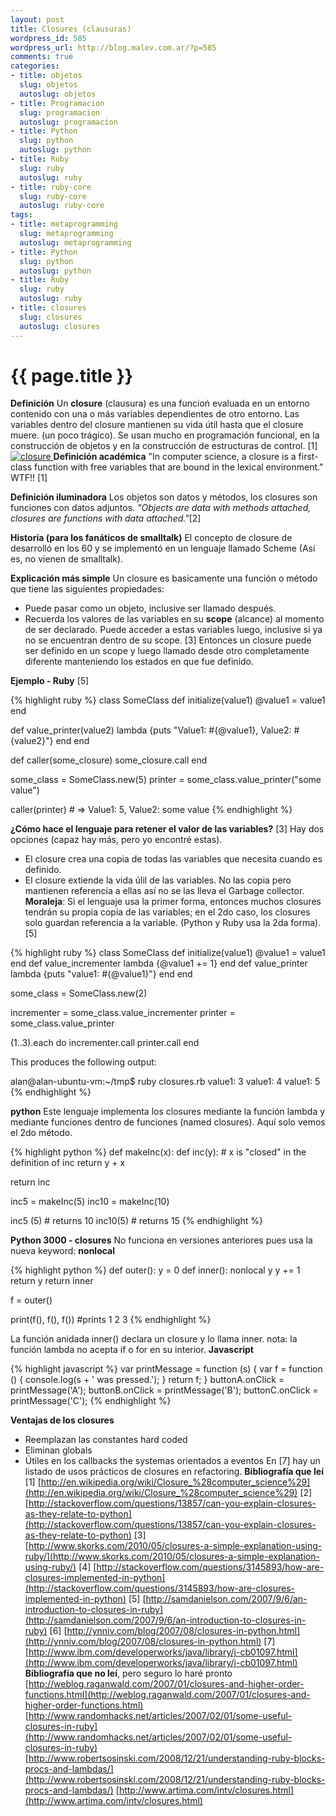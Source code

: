```yaml
--- 
layout: post
title: Closures (clausuras)
wordpress_id: 585
wordpress_url: http://blog.malev.com.ar/?p=585
comments: true
categories: 
- title: objetos
  slug: objetos
  autoslug: objetos
- title: Programacion
  slug: programacion
  autoslug: programacion
- title: Python
  slug: python
  autoslug: python
- title: Ruby
  slug: ruby
  autoslug: ruby
- title: ruby-core
  slug: ruby-core
  autoslug: ruby-core
tags: 
- title: metaprogramming
  slug: metaprogramming
  autoslug: metaprogramming
- title: Python
  slug: python
  autoslug: python
- title: Ruby
  slug: ruby
  autoslug: ruby
- title: closures
  slug: closures
  autoslug: closures
---
```

{{ page.title }}
================
**Definición**
Un **closure** (clausura) es una funcioń evaluada en un entorno contenido con una o más variables dependientes de otro entorno. Las variables dentro del closure mantienen su vida útil hasta que el closure muere. (un poco trágico). Se usan mucho en programación funcional, en la construcción de objetos y en la construcción de estructuras de control. [1]
[
![](/images/posts/2010/10/closure-300x288.png "closure")
](http://blog.malev.com.ar/wp-content/uploads/2010/10/closure.png)
**Definición académica**
"In computer science, a closure is a first-class function with free variables that are bound in the lexical environment." WTF!! [1]

**Definición iluminadora**
Los objetos son datos y métodos, los closures son funciones con datos adjuntos.
_"Objects are data with methods attached, closures are functions with data attached."_[2]

**Historia (para los fanáticos de smalltalk)**
El concepto de closure de desarrolló en los 60 y se implementó en un lenguaje llamado Scheme (Así es, no vienen de smalltalk).

**Explicación más simple**
Un closure es basicamente una función o método que tiene las siguientes propiedades:
 - Puede pasar como un objeto, inclusive ser llamado después.
 - Recuerda los valores de las variables en su **scope** (alcance) al momento de ser declarado. Puede acceder a estas variables luego, inclusive si ya no se encuentran dentro de su scope. [3]
Entonces un closure puede ser definido en un scope y luego llamado desde otro completamente diferente manteniendo los estados en que fue definido.

**Ejemplo - Ruby** [5]

{% highlight ruby %}
class SomeClass
  def initialize(value1)
    @value1 = value1
  end

  def value_printer(value2)
    lambda {puts "Value1: #{@value1}, Value2: #{value2}"}
  end
end

def caller(some_closure)
  some_closure.call
end

some_class = SomeClass.new(5)
printer = some_class.value_printer("some value")

caller(printer) # => Value1: 5, Value2: some value
{% endhighlight %}

**¿Cómo hace el lenguaje para retener el valor de las variables?** [3]
Hay dos opciones (capaz hay más, pero yo encontré estas).
 - El closure crea una copia de todas las variables que necesita cuando es definido.
 - El closure extiende la vida úlil de las variables. No las copia pero mantienen referencia a ellas así no se las lleva el Garbage collector.
**Moraleja**: Si el lenguaje usa la primer forma, entonces muchos closures tendrán su propia copia de las variables; en el 2do caso, los closures solo guardan referencia a la variable. (Python y Ruby usa la 2da forma). [5]

{% highlight ruby %}
class SomeClass
  def initialize(value1)
    @value1 = value1
  end
  def value_incrementer
    lambda {@value1 += 1}
  end
  def value_printer
    lambda {puts "value1: #{@value1}"}
  end
end

some_class = SomeClass.new(2)

incrementer = some_class.value_incrementer
printer = some_class.value_printer

(1..3).each do
  incrementer.call
  printer.call
end

This produces the following output:

alan@alan-ubuntu-vm:~/tmp$ ruby closures.rb
value1: 3
value1: 4
value1: 5
{% endhighlight %}

**python**
Este lenguaje implementa los closures mediante la función lambda y mediante funciones dentro de funciones (named closures). Aquí solo vemos el 2do método.

{% highlight python %}
def makeInc(x):
  def inc(y):
     # x is "closed" in the definition of inc
     return y + x

 return inc

inc5 = makeInc(5)
inc10 = makeInc(10)

inc5 (5) # returns 10
inc10(5) # returns 15
{% endhighlight %}

**Python 3000 - closures**
No funciona en versiones anteriores pues usa la nueva keyword: **nonlocal**

{% highlight python %}
def outer():
    y = 0
    def inner():
        nonlocal y
        y += 1
        return y
    return inner

f = outer()

print(f(), f(), f()) #prints 1 2 3
{% endhighlight %}

La función anidada inner() declara un closure y lo llama inner.
nota: la función lambda no acepta if o for en su interior.
**Javascript**

{% highlight javascript %}
var printMessage = function (s) {
  var f = function () {
    console.log(s + ' was pressed.');
  }
  return f;
}
buttonA.onClick = printMessage('A');
buttonB.onClick = printMessage('B');
buttonC.onClick = printMessage('C');
{% endhighlight %}

**Ventajas de los closures**
 - Reemplazan las constantes hard coded
 - Eliminan globals
 - Útiles en los callbacks the systemas orientados a eventos
En [7] hay un listado de usos prácticos de closures en refactoring.
**Bibliografía que leí**
[1] [http://en.wikipedia.org/wiki/Closure_%28computer_science%29](http://en.wikipedia.org/wiki/Closure_%28computer_science%29)
[2] [http://stackoverflow.com/questions/13857/can-you-explain-closures-as-they-relate-to-python](http://stackoverflow.com/questions/13857/can-you-explain-closures-as-they-relate-to-python)
[3] [http://www.skorks.com/2010/05/closures-a-simple-explanation-using-ruby/](http://www.skorks.com/2010/05/closures-a-simple-explanation-using-ruby/)
[4] [http://stackoverflow.com/questions/3145893/how-are-closures-implemented-in-python](http://stackoverflow.com/questions/3145893/how-are-closures-implemented-in-python)
[5] [http://samdanielson.com/2007/9/6/an-introduction-to-closures-in-ruby](http://samdanielson.com/2007/9/6/an-introduction-to-closures-in-ruby)
[6] [http://ynniv.com/blog/2007/08/closures-in-python.html](http://ynniv.com/blog/2007/08/closures-in-python.html)
[7] [http://www.ibm.com/developerworks/java/library/j-cb01097.html](http://www.ibm.com/developerworks/java/library/j-cb01097.html)
**Bibliografía que no leí**, pero seguro lo haré pronto
[http://weblog.raganwald.com/2007/01/closures-and-higher-order-functions.html](http://weblog.raganwald.com/2007/01/closures-and-higher-order-functions.html)
[http://www.randomhacks.net/articles/2007/02/01/some-useful-closures-in-ruby](http://www.randomhacks.net/articles/2007/02/01/some-useful-closures-in-ruby)
[http://www.robertsosinski.com/2008/12/21/understanding-ruby-blocks-procs-and-lambdas/](http://www.robertsosinski.com/2008/12/21/understanding-ruby-blocks-procs-and-lambdas/)
[http://www.artima.com/intv/closures.html](http://www.artima.com/intv/closures.html)
